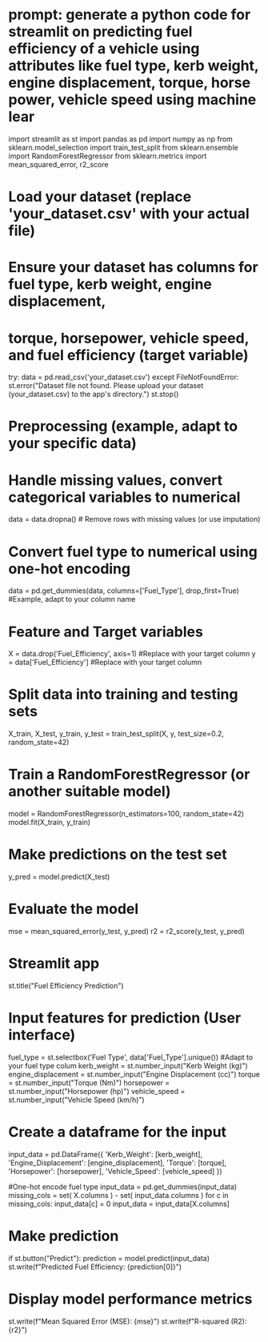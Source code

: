 # prompt: generate a python code for streamlit on predicting fuel efficiency of a vehicle using attributes like fuel type, kerb weight, engine displacement, torque, horse power, vehicle speed using machine lear

import streamlit as st
import pandas as pd
import numpy as np
from sklearn.model_selection import train_test_split
from sklearn.ensemble import RandomForestRegressor
from sklearn.metrics import mean_squared_error, r2_score

# Load your dataset (replace 'your_dataset.csv' with your actual file)
# Ensure your dataset has columns for fuel type, kerb weight, engine displacement,
# torque, horsepower, vehicle speed, and fuel efficiency (target variable)
try:
    data = pd.read_csv('your_dataset.csv')
except FileNotFoundError:
    st.error("Dataset file not found. Please upload your dataset (your_dataset.csv) to the app's directory.")
    st.stop()


# Preprocessing (example, adapt to your specific data)
# Handle missing values, convert categorical variables to numerical
data = data.dropna()  # Remove rows with missing values (or use imputation)

# Convert fuel type to numerical using one-hot encoding
data = pd.get_dummies(data, columns=['Fuel_Type'], drop_first=True) #Example, adapt to your column name


# Feature and Target variables
X = data.drop('Fuel_Efficiency', axis=1) #Replace with your target column
y = data['Fuel_Efficiency'] #Replace with your target column


# Split data into training and testing sets
X_train, X_test, y_train, y_test = train_test_split(X, y, test_size=0.2, random_state=42)

# Train a RandomForestRegressor (or another suitable model)
model = RandomForestRegressor(n_estimators=100, random_state=42)
model.fit(X_train, y_train)

# Make predictions on the test set
y_pred = model.predict(X_test)

# Evaluate the model
mse = mean_squared_error(y_test, y_pred)
r2 = r2_score(y_test, y_pred)


# Streamlit app
st.title("Fuel Efficiency Prediction")

# Input features for prediction (User interface)
fuel_type = st.selectbox('Fuel Type', data['Fuel_Type'].unique()) #Adapt to your fuel type colum
kerb_weight = st.number_input("Kerb Weight (kg)")
engine_displacement = st.number_input("Engine Displacement (cc)")
torque = st.number_input("Torque (Nm)")
horsepower = st.number_input("Horsepower (hp)")
vehicle_speed = st.number_input("Vehicle Speed (km/h)")


# Create a dataframe for the input
input_data = pd.DataFrame({
    'Kerb_Weight': [kerb_weight],
    'Engine_Displacement': [engine_displacement],
    'Torque': [torque],
    'Horsepower': [horsepower],
    'Vehicle_Speed': [vehicle_speed]
})

#One-hot encode fuel type
input_data = pd.get_dummies(input_data)
missing_cols = set( X.columns ) - set( input_data.columns )
for c in missing_cols:
    input_data[c] = 0
input_data = input_data[X.columns]




# Make prediction
if st.button("Predict"):
    prediction = model.predict(input_data)
    st.write(f"Predicted Fuel Efficiency: {prediction[0]}")

# Display model performance metrics
st.write(f"Mean Squared Error (MSE): {mse}")
st.write(f"R-squared (R2): {r2}")
